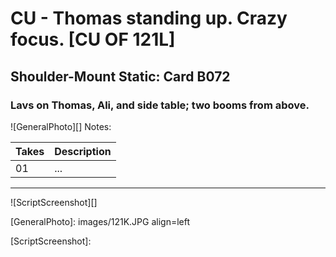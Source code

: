 # CU - Thomas standing up. Crazy focus. [CU OF 121L]

## Shoulder-Mount Static: Card B072

### Lavs on Thomas, Ali, and side table; two booms from above.

![GeneralPhoto][]
Notes: 

| Takes | Description |
|:---|:----|
| 01 | ... |

----

![ScriptScreenshot][]


[GeneralPhoto]:  images/121K.JPG align=left

[ScriptScreenshot]: 